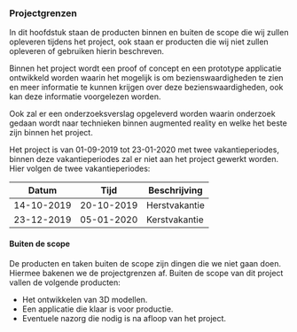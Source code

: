 ### Projectgrenzen
In dit hoofdstuk staan de producten binnen en buiten de scope die wij zullen opleveren tijdens het project, ook staan er producten die wij niet zullen opleveren of gebruiken hierin beschreven.

Binnen het project wordt een proof of concept en een prototype applicatie ontwikkeld worden waarin het mogelijk is om bezienswaardigheden te zien en meer informatie te kunnen krijgen over deze bezienswaardigheden, ook kan deze informatie voorgelezen worden.

Ook zal er een onderzoeksverslag opgeleverd worden waarin onderzoek gedaan wordt naar technieken binnen augmented reality en welke het beste zijn binnen het project.

Het project is van 01-09-2019 tot 23-01-2020 met twee vakantieperiodes, binnen deze vakantieperiodes zal er niet aan het project gewerkt worden. Hier volgen de twee vakantieperiodes:

| Datum     | Tijd       | Beschrijving  |
| --------- | ---------- | --------------| 
|14-10-2019 |	20-10-2019 | Herstvakantie |
|23-12-2019 |	05-01-2020 | Kerstvakantie |

#### Buiten de scope
De producten en taken buiten de scope zijn dingen die we niet gaan doen. Hiermee bakenen we de projectgrenzen af. Buiten de scope van dit project vallen de volgende producten:
- Het ontwikkelen van 3D modellen.
- Een applicatie die klaar is voor productie.
- Eventuele nazorg die nodig is na afloop van het project.


